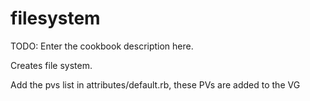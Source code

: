 # filesystem

TODO: Enter the cookbook description here.

Creates file system.

Add the pvs list in attributes/default.rb, these PVs are added to the VG
